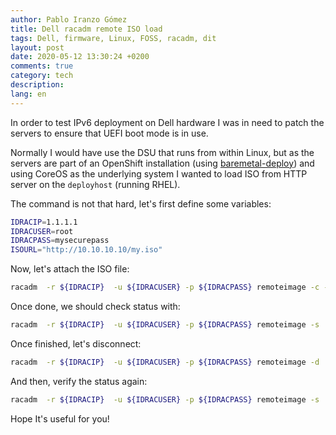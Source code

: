 ```yaml
---
author: Pablo Iranzo Gómez
title: Dell racadm remote ISO load
tags: Dell, firmware, Linux, FOSS, racadm, dit
layout: post
date: 2020-05-12 13:30:24 +0200
comments: true
category: tech
description:
lang: en
---
```


In order to test IPv6 deployment on Dell hardware I was in need to patch the servers to ensure that UEFI boot mode is in use.

Normally I would have use the DSU that runs from within Linux, but as the servers are part of an OpenShift installation (using [baremetal-deploy](https://github.com/openshift-kni/baremetal-deploy)) and using CoreOS as the underlying system I wanted to load ISO from HTTP server on the `deployhost` (running RHEL).

The command is not that hard, let's first define some variables:

```bash
IDRACIP=1.1.1.1
IDRACUSER=root
IDRACPASS=mysecurepass
ISOURL="http://10.10.10.10/my.iso"
```

Now, let's attach the ISO file:

```bash
racadm  -r ${IDRACIP}  -u ${IDRACUSER} -p ${IDRACPASS} remoteimage -c -l ${ISOURL}
```

Once done, we should check status with:

```bash
racadm  -r ${IDRACIP}  -u ${IDRACUSER} -p ${IDRACPASS} remoteimage -s
```

Once finished, let's disconnect:

```bash
racadm  -r ${IDRACIP}  -u ${IDRACUSER} -p ${IDRACPASS} remoteimage -d
```

And then, verify the status again:

```bash
racadm  -r ${IDRACIP}  -u ${IDRACUSER} -p ${IDRACPASS} remoteimage -s
```

Hope It's useful for you!
